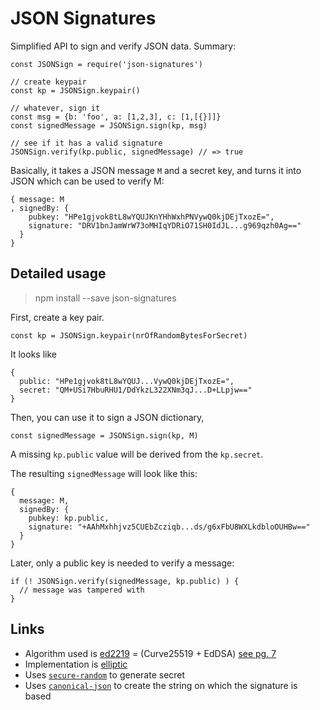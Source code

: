 # JSON Signatures

Simplified API to sign and verify JSON data. Summary:

```
const JSONSign = require('json-signatures')

// create keypair
const kp = JSONSign.keypair()

// whatever, sign it
const msg = {b: 'foo', a: [1,2,3], c: [1,[{}]]}
const signedMessage = JSONSign.sign(kp, msg)

// see if it has a valid signature
JSONSign.verify(kp.public, signedMessage) // => true
```

Basically, it takes a JSON message `M` and a secret key,
and turns it into JSON which can be used to verify M:

```
{ message: M
, signedBy: {
    pubkey: "HPe1gjvok8tL8wYQUJKnYHhWxhPNVywQ0kjDEjTxozE=",
    signature: "DRV1bnJamWrW73oMHIqYDRiO71SH0IdJL...g969qzh0Ag=="
  }
}
```

## Detailed usage

> npm install --save json-signatures

First, create a key pair.

```
const kp = JSONSign.keypair(nrOfRandomBytesForSecret)
```

It looks like

```
{
  public: "HPe1gjvok8tL8wYQUJ...VywQ0kjDEjTxozE=",
  secret: "QM+USi7HbuRHU1/DdYkzL322XNm3qJ...D+LLpjw=="
}
```

Then, you can use it to sign a JSON dictionary,

```
const signedMessage = JSONSign.sign(kp, M)
```

A missing `kp.public` value will be derived from the `kp.secret`.

The resulting `signedMessage` will look like this:

```
{
  message: M,
  signedBy: {
    pubkey: kp.public,
    signature: "+AAhMxhhjvz5CUEbZcziqb...ds/g6xFbU8WXLkdbloOUHBw=="
  }
}
```

Later, only a public key is needed to verify a message:

```
if (! JSONSign.verify(signedMessage, kp.public) ) {
  // message was tampered with
}
```

## Links

- Algorithm used is [ed2219](https://ed25519.cr.yp.to/) = (Curve25519 + EdDSA) [see pg. 7](https://ed25519.cr.yp.to/ed25519-20110926.pdf)
- Implementation is [elliptic](https://github.com/indutny/elliptic)
- Uses [`secure-random`](npm.im/secure-random) to generate secret
- Uses [`canonical-json`](npm.im/canonical-json) to create the string on which the signature is based
